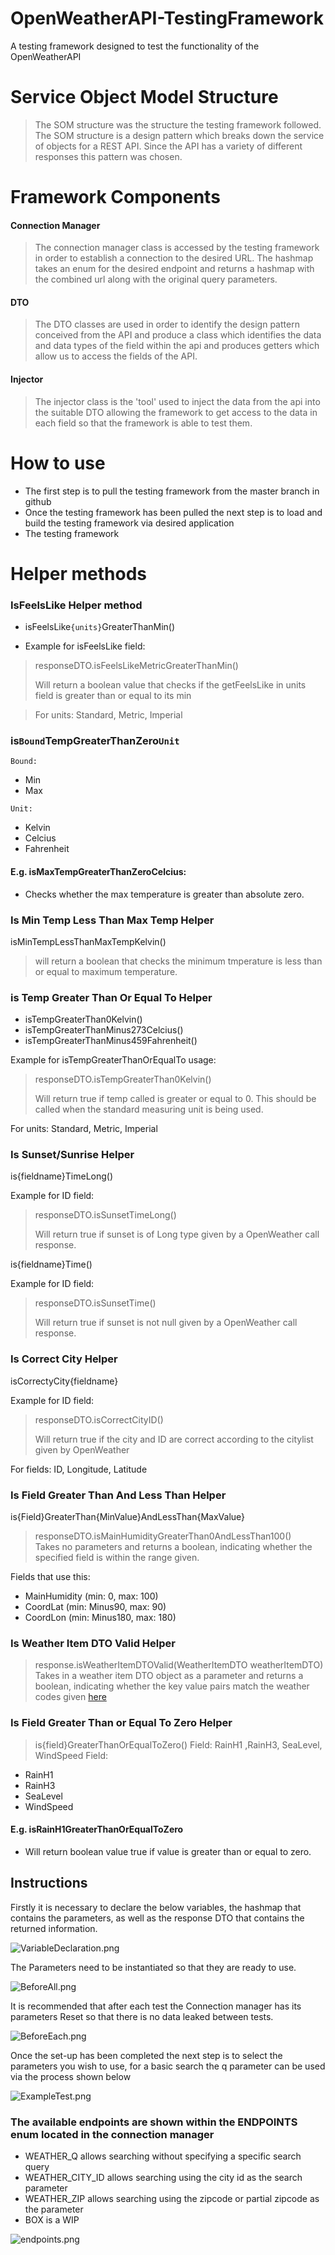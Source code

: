 # OpenWeatherAPI-TestingFramework
A testing framework designed to test the functionality of the OpenWeatherAPI

# Service Object Model Structure
>The SOM structure was the structure the testing framework followed. The SOM structure is a design pattern which breaks down the service of objects for a REST API. Since the API has a variety of different responses this pattern was chosen.

# Framework Components
#### **Connection Manager**
> The connection manager class is accessed by the testing framework in order to establish a connection to the desired URL. The hashmap takes an enum for the desired endpoint and returns a hashmap with the combined url along with the original query parameters.   
#### **DTO**
> The DTO classes are used in order to identify the design pattern conceived from the API and produce a class which identifies the data and data types of the field within the api and produces getters which allow us to access the fields of the API.

#### **Injector**
> The injector class is the 'tool' used to inject the data from the api into the suitable DTO allowing the framework to get access to the data in each field so that the framework is able to test them.

# How to use
- The first step is to pull the testing framework from the master branch in github
- Once the testing framework has been pulled the next step is to load and build the testing framework via desired application
- The testing framework

# Helper methods

### IsFeelsLike Helper method

- isFeelsLike`{units}`GreaterThanMin() 

- Example for isFeelsLike field:
>responseDTO.isFeelsLikeMetricGreaterThanMin()
>
>Will return a boolean value that checks if the getFeelsLike in units field is greater than or equal to its min

>For units: Standard,  Metric, Imperial 

### is`Bound`TempGreaterThanZero`Unit`
`Bound:`
- Min
- Max

`Unit:`
- Kelvin
- Celcius
- Fahrenheit

#### E.g. isMaxTempGreaterThanZeroCelcius:
- Checks whether the max temperature is greater than
absolute zero.

### Is Min Temp Less Than Max Temp Helper

isMinTempLessThanMaxTempKelvin() 
>will return a boolean that checks the minimum tmperature is less than or equal to maximum temperature.

### is Temp Greater Than Or Equal To Helper
- isTempGreaterThan0Kelvin()
- isTempGreaterThanMinus273Celcius()
- isTempGreaterThanMinus459Fahrenheit()

Example for isTempGreaterThanOrEqualTo usage:
> responseDTO.isTempGreaterThan0Kelvin()
> 
> Will return true if temp called is greater or equal to 0. This should be called when the standard measuring unit is being used.


For units: Standard, Metric, Imperial 

### Is Sunset/Sunrise Helper

is{fieldname}TimeLong()

Example for ID field:
> responseDTO.isSunsetTimeLong()
>
> Will return true if sunset is of Long type given by a OpenWeather call response.

is{fieldname}Time()

Example for ID field:
> responseDTO.isSunsetTime()
>
> Will return true if sunset is not null given by a OpenWeather call response.

### Is Correct City Helper

isCorrectyCity{fieldname}

Example for ID field:
> responseDTO.isCorrectCityID()
>
> Will return true if the city and ID are correct according to the citylist given by OpenWeather

For fields: ID, Longitude, Latitude

### Is Field Greater Than And Less Than Helper

is{Field}GreaterThan{MinValue}AndLessThan{MaxValue}

> responseDTO.isMainHumidityGreaterThan0AndLessThan100()  
> Takes no parameters and returns a boolean, indicating whether the specified field is within the range given.

Fields that use this:
* MainHumidity (min: 0, max: 100)
* CoordLat (min: Minus90, max: 90)
* CoordLon (min: Minus180, max: 180)


### Is Weather Item DTO Valid Helper

> response.isWeatherItemDTOValid(WeatherItemDTO weatherItemDTO)  
> Takes in a weather item DTO object as a parameter and returns a boolean, indicating whether the key value pairs match the weather codes given [here](https://openweathermap.org/weather-conditions)

### Is Field Greater Than or Equal To Zero Helper
>
>is{field}GreaterThanOrEqualToZero()
Field: RainH1 ,RainH3, SeaLevel, WindSpeed
Field:
- RainH1
- RainH3
- SeaLevel
- WindSpeed
#### E.g. isRainH1GreaterThanOrEqualToZero
- Will return boolean value true if value is greater than or equal to zero.

## Instructions

Firstly it is necessary to declare the below variables, the hashmap that contains the parameters, as well as the response DTO that contains the returned information.

![VariableDeclaration.png](Images%20For%20ReadMe/VariableDeclaration.png)

The Parameters need to be instantiated so that they are ready to use.

![BeforeAll.png](Images%20For%20ReadMe/BeforeAll.png)

It is recommended that after each test the Connection manager has its parameters Reset so that there is no data leaked between tests.

![BeforeEach.png](Images%20For%20ReadMe/BeforeEach.png)

Once the set-up has been completed the next step is to select the parameters you wish to use, for a basic search the q parameter can be used via the process shown below

![ExampleTest.png](Images%20For%20ReadMe/ExampleTest.png)

### The available endpoints are shown within the ENDPOINTS enum located in the connection manager

- WEATHER_Q allows searching without specifying a specific search query
- WEATHER_CITY_ID allows searching using the city id as the search parameter
- WEATHER_ZIP allows searching using the zipcode or partial zipcode as the parameter
- BOX is a WIP

![endpoints.png](Images%20For%20ReadMe/endpoints.png)

